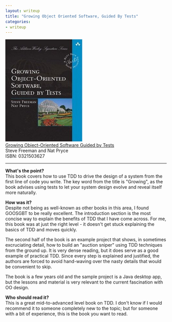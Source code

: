 ```yaml
---
layout: writeup
title: "Growing Object Oriented Software, Guided By Tests"
categories:
- writeup
---
```


![](/static/goos-gbt.jpg)  
[Growing Object-Oriented Software Guided by Tests][link]   
Steve Freeman and Nat Pryce       
ISBN: 0321503627

---

**What's the point?**  
This book covers how to use TDD to drive the design of a system from the first line of
code you write. The key word from the title is "Growing", as the book advises using tests
to let your system design evolve and reveal itself more naturally.

**How was it?**  
Despite not being as well-known as other books in this area, I found GOOSGBT to be really
excellent. The introduction section is the most concise way to explain the benefits of
TDD that I have come across. For me, this book was at just the right level - it doesn't 
get stuck explaining the basics of TDD and moves quickly.

The second half of the book is an example project that shows, in sometimes 
excruciating detail, how to build an "auction sniper" using TDD techniques from the 
ground up. It is very dense reading, but it does serve as a good example of practical 
TDD. Since every step is explained and justified, the authors are forced to avoid 
hand-waving over the nasty details that would be convenient to skip.

The book is a few years old and the sample project is a Java desktop app, but the lessons
and material is very relevant to the current fascination with OO design.

**Who should read it?**  
This is a great mid-to-advanced level book on TDD. I don't know if I would recommend 
it to someone completely new to the topic; but for someone with a bit of experience,
this is the book you want to read.

[link]: http://www.growing-object-oriented-software.com/
